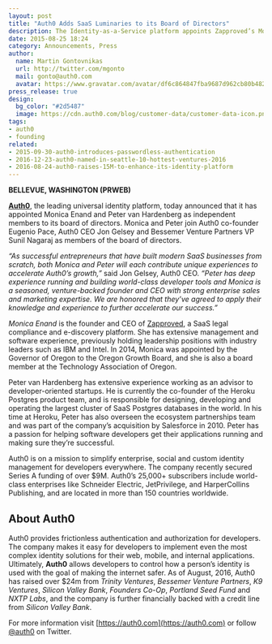 ```yaml
---
layout: post
title: "Auth0 Adds SaaS Luminaries to its Board of Directors"
description: The Identity-as-a-Service platform appoints Zapproved’s Monica Enand and Heroku’s Peter van Hardenberg to its board
date: 2015-08-25 18:24
category: Announcements, Press
author:
  name: Martin Gontovnikas
  url: http://twitter.com/mgonto
  mail: gonto@auth0.com
  avatar: https://www.gravatar.com/avatar/df6c864847fba9687d962cb80b482764??s=60
press_release: true
design:
  bg_color: "#2d5487"
  image: https://cdn.auth0.com/blog/customer-data/customer-data-icon.png
tags: 
- auth0
- founding
related:
- 2015-09-30-auth0-introduces-passwordless-authentication
- 2016-12-23-auth0-named-in-seattle-10-hottest-ventures-2016
- 2016-08-24-auth0-raises-15M-to-enhance-its-identity-platform
---
```


**BELLEVUE, WASHINGTON (PRWEB)**

[**Auth0**](https://auth0.com), the leading universal identity platform, today announced that it has appointed Monica Enand and Peter van Hardenberg as independent members to its board of directors. Monica and Peter join Auth0 co-founder Eugenio Pace, Auth0 CEO Jon Gelsey and Bessemer Venture Partners VP Sunil Nagaraj as members of the board of directors.

*“As successful entrepreneurs that have built modern SaaS businesses from scratch, both Monica and Peter will each contribute unique experiences to accelerate Auth0’s growth,”* said Jon Gelsey, Auth0 CEO. *“Peter has deep experience running and building world-class developer tools and Monica is a seasoned, venture-backed founder and CEO with strong enterprise sales and marketing expertise. We are honored that they’ve agreed to apply their knowledge and experience to further accelerate our success.”*

*Monica Enand* is the founder and CEO of [Zapproved](https://www.zapproved.com/), a SaaS legal compliance and e-discovery platform. She has extensive management and software experience, previously holding leadership positions with industry leaders such as IBM and Intel. In 2014, Monica was appointed by the Governor of Oregon to the Oregon Growth Board, and she is also a board member at the Technology Association of Oregon.

Peter van Hardenberg has extensive experience working as an advisor to developer-oriented startups. He is currently the co-founder of the Heroku Postgres product team, and is responsible for designing, developing and operating the largest cluster of SaaS Postgres databases in the world. In his time at Heroku, Peter has also overseen the ecosystem partnerships team and was part of the company’s acquisition by Salesforce in 2010. Peter has a passion for helping software developers get their applications running and making sure they’re successful.

Auth0 is on a mission to simplify enterprise, social and custom identity management for developers everywhere. The company recently secured Series A funding of over $9M. Auth0’s 25,000+ subscribers include world-class enterprises like Schneider Electric, JetPrivilege, and HarperCollins Publishing, and are located in more than 150 countries worldwide.

## About Auth0
Auth0 provides frictionless authentication and authorization for developers. The company makes it easy for developers to implement even the most complex identity solutions for their web, mobile, and internal applications. Ultimately, **Auth0** allows developers to control how a person’s identity is used with the goal of making the internet safer. As of August, 2016, Auth0 has raised over $24m from *Trinity Ventures*, *Bessemer Venture Partners*, *K9 Ventures*, *Silicon Valley Bank*, *Founders Co-Op*, *Portland Seed Fund* and *NXTP Labs*, and the company is further financially backed with a credit line from *Silicon Valley Bank*.

For more information visit [https://auth0.com](https://auth0.com) or follow [@auth0](https://twitter.com/auth0) on Twitter.